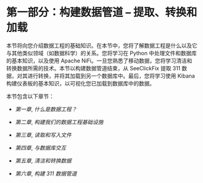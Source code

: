 # 第一部分：构建数据管道 – 提取、转换和加载

本节将向您介绍数据工程的基础知识。在本节中，您将了解数据工程是什么以及它与其他类似领域（如数据科学）的关系。您将学习在 Python 中处理文件和数据库的基本知识，以及使用 Apache NiFi。一旦您熟悉了移动数据，您将学习清洁和转换数据所需的技术。本节以构建数据管道结束，从 SeeClickFix 提取 311 数据，对其进行转换，并将其加载到另一个数据库中。最后，您将学习使用 Kibana 构建仪表板的基本知识，以可视化您已加载到数据库中的数据。

本节包含以下章节：

+   *第一章*, *什么是数据工程？*

+   *第二章*, *构建我们的数据工程基础设施*

+   *第三章*, *读取和写入文件*

+   *第四章*, *与数据库交互*

+   *第五章*, *清洁和转换数据*

+   *第六章*, *构建 311 数据管道*
